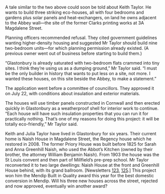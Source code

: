 A tale similar to the two above could soon
be told about Keith Taylor. He wants to
build three striking eco-houses, all with
four bedrooms and gardens plus solar
panels and heat-exchangers, on land he
owns adjacent to the Abbey wall—the
site of the former Clarks printing works
at 3A Magdalene Street.

Planning officers recommended
refusal. They cited government
guidelines wanting higher-density
housing and suggested Mr Taylor should
build nine two-bedroom units—for
which planning permission already
existed. (A previous owner went out of
business before starting to build them.)

“Glastonbury is already saturated
with two-bedroom flats crammed into
tiny sites. I think they’re using us as a
dumping ground,” Mr Taylor said. “I
must be the only builder in history that
wants to put less on a site, not more. I
wanted these houses, on this site beside
the Abbey, to make a statement.”

The application went before a
committee of councillors. They approved
it on July 22, with conditions about
insulation and exterior materials.

The houses will use timber panels
constructed in Cornwall and then erected
quickly in Glastonbury as a weatherproof
shell for interior work to continue. “Each
house will have such insulation properties
that you can run it for practically nothing.
That’s one of my reasons for doing this
project: it will be totally eco-friendly,”
Mr Taylor said.

Keith and Julia Taylor have lived in
Glastonbury for six years. Their current
home is Naish House in Magdalene
Street, the Regency house which he
restored in 2008. The former Priory
House was built before 1825 for Sarah
and Anna Greenhill Naish, who used the
Abbot’s Kitchen (owned by their brother,
the attorney William Benjamin Naish).
From 1903 the house was the St Louis
convent and then part of Millfield’s pre-prep school. Mr Taylor reconverted it to
two large dwellings: Naish House at the
front and Greenhill House behind, with its
grand ballroom. \[Newsletters [123](/newsletter/articles/#newsletter-123),
[125](/newsletter/articles/#newsletter-125).\]
This project won him the Mendip
Built in Quality award this year for the
best domestic conversion in Mendip.
Will his three new houses across the
street, rejected and now approved,
eventually win another award?
